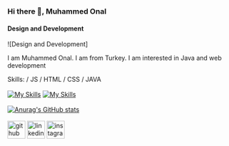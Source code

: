 ### Hi there 👋, Muhammed Onal
#### Design and Development
![Design and Development]

I am Muhammed Onal. I am from Turkey. I am interested in Java and web development

Skills: / JS / HTML / CSS / JAVA
 <br/><br/>
[![My Skills](https://skills.thijs.gg/icons?i=js,html,css)](https://skills.thijs.gg)
[![My Skills](https://skills.thijs.gg/icons?i=java&theme=light)](https://skills.thijs.gg)
<br/><br/>
[![Anurag's GitHub stats](https://github-readme-stats.vercel.app/api?username=muhammed0nal)](https://github.com/anuraghazra/github-readme-stats)
<br/><br/>
[<img src='https://cdn.jsdelivr.net/npm/simple-icons@3.0.1/icons/github.svg' alt='github' height='40'>](https://github.com/muhammed0nal)  [<img src='https://cdn.jsdelivr.net/npm/simple-icons@3.0.1/icons/linkedin.svg' alt='linkedin' height='40'>](https://www.linkedin.com/in/muhammed-onal-1b347a223/)   [<img src='https://cdn.jsdelivr.net/npm/simple-icons@3.0.1/icons/instagram.svg' alt='instagram' height='40'>](https://www.instagram.com/muhammed0nal/)  






